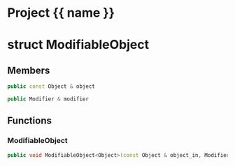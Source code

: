 <script setup>
import {useRoute} from 'vitepress'
const {path} = useRoute()
const tokens = path.split('/')
const words = tokens[2].split('-');
for (let i = 0; i < words.length; i++) {
    words[i] = words[i].charAt(0).toUpperCase() + words[i].slice(1);
    words[i] = words[i].replace('geode', 'Geode')
}
const name = words.join('-');
</script>
# Project {{ name }}

# struct ModifiableObject


## Members

```cpp
public const Object & object

```

```cpp
public Modifier & modifier

```



## Functions

### ModifiableObject

```cpp
public void ModifiableObject<Object>(const Object & object_in, Modifier & modifier_in)
```




